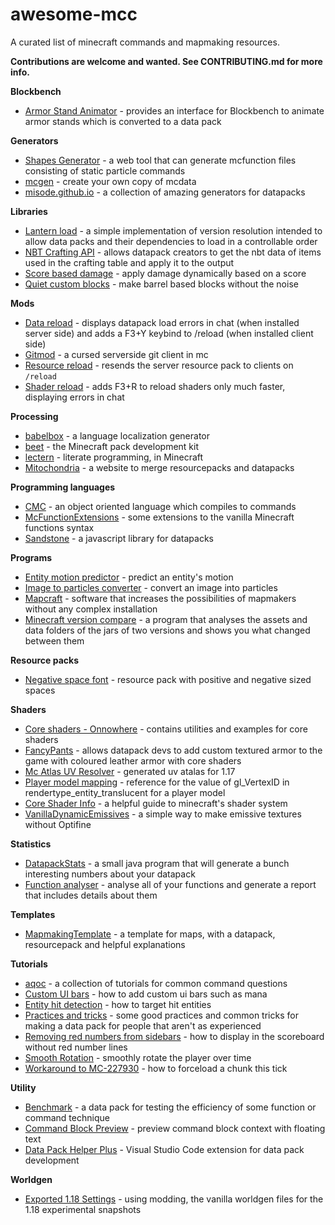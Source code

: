 # awesome-mcc
A curated list of minecraft commands and mapmaking resources.

**Contributions are welcome and wanted. See CONTRIBUTING.md for more info.**

**Blockbench**
- [Armor Stand Animator](https://github.com/DoubleF3lix/Armor-Stand-Animator) - provides an interface for Blockbench to animate armor stands which is converted to a data pack

**Generators**
- [Shapes Generator](https://chencmd.github.io/Shapes-Generator/) - a web tool that can generate mcfunction files consisting of static particle commands
- [mcgen](https://github.com/Arcensoth/mcgen) - create your own copy of mcdata
- [misode.github.io](https://misode.github.io) - a collection of amazing generators for datapacks

**Libraries**
- [Lantern load](https://github.com/LanternMC/load) - a simple implementation of version resolution intended to allow data packs and their dependencies to load in a controllable order
- [NBT Crafting API](https://github.com/BigPapi13/NBT-Crafting-API) - allows datapack creators to get the nbt data of items used in the crafting table and apply it to the output
- [Score based damage](https://github.com/ErrorCraft/Score-Based-Damage/releases) - apply damage dynamically based on a score
- [Quiet custom blocks](https://github.com/Ellivers/QCB) - make barrel based blocks without the noise

**Mods**
- [Data reload](https://www.curseforge.com/minecraft/mc-mods/data-reload) - displays datapack load errors in chat (when installed server side) and adds a F3+Y keybind to /reload (when installed client side)
- [Gitmod](https://github.com/rx-modules/GitMod) - a cursed serverside git client in mc
- [Resource reload](https://github.com/PotatoPresident/resource-reload/tree/1.0.0) - resends the server resource pack to clients on `/reload`
- [Shader reload](https://www.curseforge.com/minecraft/mc-mods/shader-reload) - adds F3+R to reload shaders only much faster, displaying errors in chat

**Processing**
- [babelbox](https://github.com/OrangeUtan/babelbox) - a language localization generator
- [beet](https://github.com/mcbeet/beet) - the Minecraft pack development kit
- [lectern](https://github.com/mcbeet/lectern) - literate programming, in Minecraft
- [Mitochondria](https://mito.thenuclearnexus.live/) - a website to merge resourcepacks and datapacks

**Programming languages**
- [CMC](https://github.com/Command-Master/CMC) - an object oriented language which compiles to commands
- [McFunctionExtensions](https://github.com/cgytrus/MCFunctionExtensions) - some extensions to the vanilla Minecraft functions syntax
- [Sandstone](https://github.com/TheMrZZ/Sandstone) - a javascript library for datapacks

**Programs**
- [Entity motion predictor](https://www.desmos.com/calculator/z7ouukcemh) - predict an entity's motion
- [Image to particles converter](https://github.com/RedCocoon/PythonSiphon/blob/main/minecraft-tools/image_to_particles_converter.py) - convert an image into particles
- [Mapcraft](https://mapcraft.app/) - software that increases the possibilities of mapmakers without any complex installation
- [Minecraft version compare](https://github.com/Plagiatus/mc-version-compare/releases) - a program that analyses the assets and data folders of the jars of two versions and shows you what changed between them

**Resource packs**
- [Negative space font](https://github.com/AmberWat/NegativeSpaceFont/blob/master/README.md) - resource pack with positive and negative sized spaces

**Shaders**
- [Core shaders - Onnowhere](https://github.com/onnowhere/core_shaders) - contains utilities and examples for core shaders
- [FancyPants](https://github.com/Ancientkingg/fancyPants) - allows datapack devs to add custom textured armor to the game with coloured leather armor with core shaders
- [Mc Atlas UV Resolver](https://github.com/OrangeUtan/mc-atlas-uv-resolver/releases) - generated uv atalas for 1.17
- [Player model mapping](https://user-images.githubusercontent.com/30565442/132574881-47defa76-cbe7-420d-9ca4-56b743666eca.png) - reference for the value of gl_VertexID in rendertype_entity_translucent for a player model
- [Core Shader Info](https://docs.google.com/document/d/18AhcnAI55liax72yh70njUomIzezOKshCurfdZPTKwM/edit#heading=h.o0otiitbizd) - a helpful guide to minecraft's shader system
- [VanillaDynamicEmissives](https://github.com/ShockMicro/VanillaDynamicEmissives/) - a simple way to make emissive textures without Optifine

**Statistics**
- [DatapackStats](https://github.com/ICY105/DatapackStats) - a small java program that will generate a bunch interesting numbers about your datapack
- [Function analyser](https://github.com/ErrorCraft/FunctionAnalyser) - analyse all of your functions and generate a report that includes details about them

**Templates**
- [MapmakingTemplate](https://github.com/Plagiatus/MapmakingTemplate) - a template for maps, with a datapack, resourcepack and helpful explanations

**Tutorials**
- [aqoc](https://aqoc.github.io) - a collection of tutorials for common command questions
- [Custom UI bars](https://www.youtube.com/watch?v=EL2X6ppZSCQ) - how to add custom ui bars such as mana
- [Entity hit detection](https://www.youtube.com/watch?v=YZfCBBvOMN4) - how to target hit entities
- [Practices and tricks](https://gist.github.com/Ellivers/762822ee452f1beb058f044ec3139d73) - some good practices and common tricks for making a data pack for people that aren't as experienced
- [Removing red numbers from sidebars](https://www.youtube.com/watch?v=dD6V0bKf-Bc) - how to display in the scoreboard without red number lines
- [Smooth Rotation](https://www.youtube.com/watch?v=xamAY7fpgeQ) - smoothly rotate the player over time
- [Workaround to MC-227930](https://gist.github.com/GrantGryczan/f0a51fc195f76da570d67826974bf2de#file-guide-to-working-around-mc-227930-md) - how to forceload a chunk this tick

**Utility**
- [Benchmark](https://www.planetminecraft.com/data-pack/benchmark-a-data-pack-for-testing-function-efficiency/) - a data pack for testing the efficiency of some function or command technique
- [Command Block Preview](https://www.planetminecraft.com/data-pack/command-block-preview/) - preview command block context with floating text
- [Data Pack Helper Plus](https://marketplace.visualstudio.com/items?itemName=SPGoding.datapack-language-server) - Visual Studio Code extension for data pack development

**Worldgen**
- [Exported 1.18 Settings](https://github.com/misode/vanilla-worldgen/tree/1.18-experimental) - using modding, the vanilla worldgen files for the 1.18 experimental snapshots
